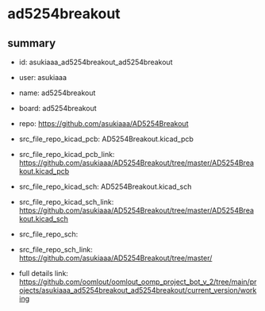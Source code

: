 # ad5254breakout
 
## summary 
* id: asukiaaa_ad5254breakout_ad5254breakout
* user: asukiaaa
* name: ad5254breakout
* board: ad5254breakout
* repo: https://github.com/asukiaaa/AD5254Breakout
* src_file_repo_kicad_pcb: AD5254Breakout.kicad_pcb
* src_file_repo_kicad_pcb_link: https://github.com/asukiaaa/AD5254Breakout/tree/master/AD5254Breakout.kicad_pcb
* src_file_repo_kicad_sch: AD5254Breakout.kicad_sch
* src_file_repo_kicad_sch_link: https://github.com/asukiaaa/AD5254Breakout/tree/master/AD5254Breakout.kicad_sch

* src_file_repo_sch: 
* src_file_repo_sch_link: https://github.com/asukiaaa/AD5254Breakout/tree/master/
* full details link: https://github.com/oomlout/oomlout_oomp_project_bot_v_2/tree/main/projects/asukiaaa_ad5254breakout_ad5254breakout/current_version/working  






